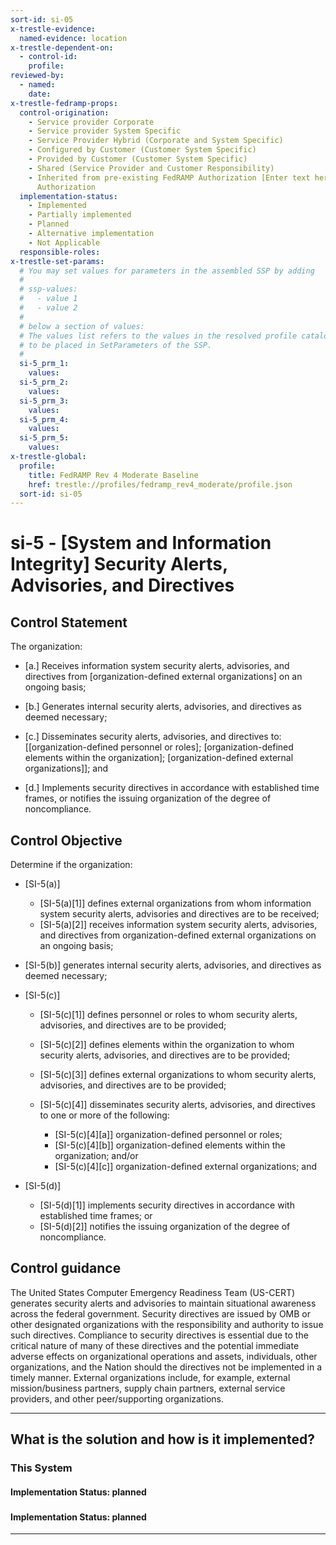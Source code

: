```yaml
---
sort-id: si-05
x-trestle-evidence:
  named-evidence: location
x-trestle-dependent-on:
  - control-id:
    profile:
reviewed-by:
  - named:
    date:
x-trestle-fedramp-props:
  control-origination:
    - Service provider Corporate
    - Service provider System Specific
    - Service Provider Hybrid (Corporate and System Specific)
    - Configured by Customer (Customer System Specific)
    - Provided by Customer (Customer System Specific)
    - Shared (Service Provider and Customer Responsibility)
    - Inherited from pre-existing FedRAMP Authorization [Enter text here], Date of
      Authorization
  implementation-status:
    - Implemented
    - Partially implemented
    - Planned
    - Alternative implementation
    - Not Applicable
  responsible-roles:
x-trestle-set-params:
  # You may set values for parameters in the assembled SSP by adding
  #
  # ssp-values:
  #   - value 1
  #   - value 2
  #
  # below a section of values:
  # The values list refers to the values in the resolved profile catalog, and the ssp-values represent new values
  # to be placed in SetParameters of the SSP.
  #
  si-5_prm_1:
    values:
  si-5_prm_2:
    values:
  si-5_prm_3:
    values:
  si-5_prm_4:
    values:
  si-5_prm_5:
    values:
x-trestle-global:
  profile:
    title: FedRAMP Rev 4 Moderate Baseline
    href: trestle://profiles/fedramp_rev4_moderate/profile.json
  sort-id: si-05
---
```


# si-5 - \[System and Information Integrity\] Security Alerts, Advisories, and Directives

## Control Statement

The organization:

- \[a.\] Receives information system security alerts, advisories, and directives from [organization-defined external organizations] on an ongoing basis;

- \[b.\] Generates internal security alerts, advisories, and directives as deemed necessary;

- \[c.\] Disseminates security alerts, advisories, and directives to: [[organization-defined personnel or roles]; [organization-defined elements within the organization]; [organization-defined external organizations]]; and

- \[d.\] Implements security directives in accordance with established time frames, or notifies the issuing organization of the degree of noncompliance.

## Control Objective

Determine if the organization:

- \[SI-5(a)\]

  - \[SI-5(a)[1]\] defines external organizations from whom information system security alerts, advisories and directives are to be received;
  - \[SI-5(a)[2]\] receives information system security alerts, advisories, and directives from organization-defined external organizations on an ongoing basis;

- \[SI-5(b)\] generates internal security alerts, advisories, and directives as deemed necessary;

- \[SI-5(c)\]

  - \[SI-5(c)[1]\] defines personnel or roles to whom security alerts, advisories, and directives are to be provided;
  - \[SI-5(c)[2]\] defines elements within the organization to whom security alerts, advisories, and directives are to be provided;
  - \[SI-5(c)[3]\] defines external organizations to whom security alerts, advisories, and directives are to be provided;
  - \[SI-5(c)[4]\] disseminates security alerts, advisories, and directives to one or more of the following:

    - \[SI-5(c)[4][a]\] organization-defined personnel or roles;
    - \[SI-5(c)[4][b]\] organization-defined elements within the organization; and/or
    - \[SI-5(c)[4][c]\] organization-defined external organizations; and

- \[SI-5(d)\]

  - \[SI-5(d)[1]\] implements security directives in accordance with established time frames; or
  - \[SI-5(d)[2]\] notifies the issuing organization of the degree of noncompliance.

## Control guidance

The United States Computer Emergency Readiness Team (US-CERT) generates security alerts and advisories to maintain situational awareness across the federal government. Security directives are issued by OMB or other designated organizations with the responsibility and authority to issue such directives. Compliance to security directives is essential due to the critical nature of many of these directives and the potential immediate adverse effects on organizational operations and assets, individuals, other organizations, and the Nation should the directives not be implemented in a timely manner. External organizations include, for example, external mission/business partners, supply chain partners, external service providers, and other peer/supporting organizations.

______________________________________________________________________

## What is the solution and how is it implemented?

<!-- For implementation status enter one of: implemented, partial, planned, alternative, not-applicable -->

<!-- Note that the list of rules under ### Rules: is read-only and changes will not be captured after assembly to JSON -->

### This System

<!-- Add implementation prose for the main This System component for control: si-5 -->

#### Implementation Status: planned

### 

<!-- Add control implementation description here for control: si-5 -->

#### Implementation Status: planned

______________________________________________________________________
